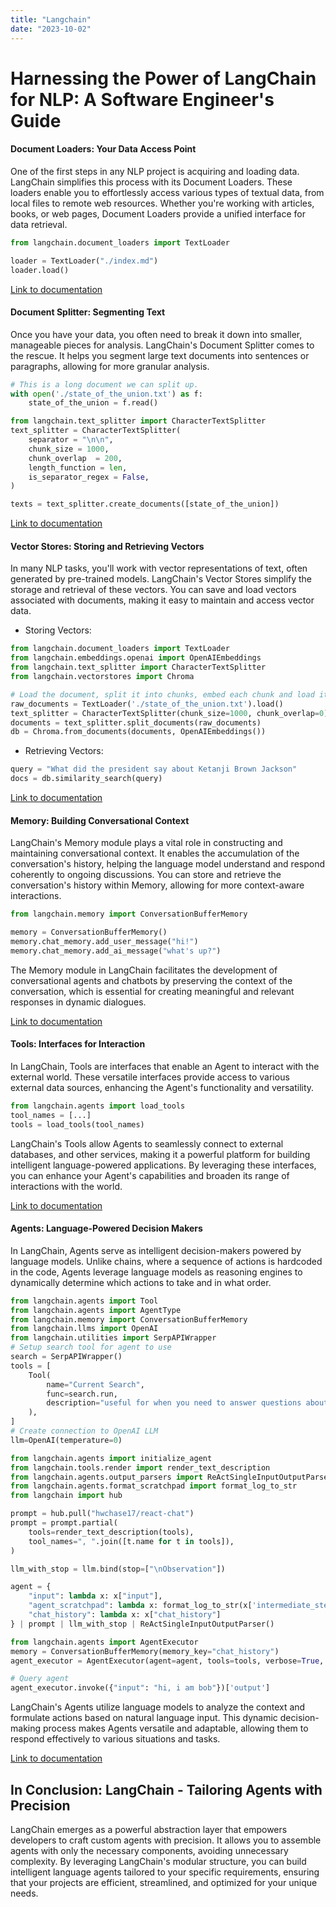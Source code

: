 ```yaml
---
title: "Langchain"
date: "2023-10-02"
---
```


# Harnessing the Power of LangChain for NLP: A Software Engineer's Guide
#### Document Loaders: Your Data Access Point

One of the first steps in any NLP project is acquiring and loading data. LangChain simplifies this process with its Document Loaders. These loaders enable you to effortlessly access various types of textual data, from local files to remote web resources. Whether you're working with articles, books, or web pages, Document Loaders provide a unified interface for data retrieval.

```python
from langchain.document_loaders import TextLoader

loader = TextLoader("./index.md")
loader.load()
```

[Link to documentation](https://python.langchain.com/docs/modules/data_connection/document_loaders/)

#### Document Splitter: Segmenting Text

Once you have your data, you often need to break it down into smaller, manageable pieces for analysis. LangChain's Document Splitter comes to the rescue. It helps you segment large text documents into sentences or paragraphs, allowing for more granular analysis.

```python
# This is a long document we can split up.
with open('./state_of_the_union.txt') as f:
    state_of_the_union = f.read()

from langchain.text_splitter import CharacterTextSplitter
text_splitter = CharacterTextSplitter(
    separator = "\n\n",
    chunk_size = 1000,
    chunk_overlap  = 200,
    length_function = len,
    is_separator_regex = False,
)

texts = text_splitter.create_documents([state_of_the_union])
```

[Link to documentation](https://python.langchain.com/docs/modules/data_connection/document_transformers/text_splitters/character_text_splitter)

#### Vector Stores: Storing and Retrieving Vectors

In many NLP tasks, you'll work with vector representations of text, often generated by pre-trained models. LangChain's Vector Stores simplify the storage and retrieval of these vectors. You can save and load vectors associated with documents, making it easy to maintain and access vector data.

* Storing Vectors:
```python
from langchain.document_loaders import TextLoader
from langchain.embeddings.openai import OpenAIEmbeddings
from langchain.text_splitter import CharacterTextSplitter
from langchain.vectorstores import Chroma

# Load the document, split it into chunks, embed each chunk and load it into the vector store.
raw_documents = TextLoader('./state_of_the_union.txt').load()
text_splitter = CharacterTextSplitter(chunk_size=1000, chunk_overlap=0)
documents = text_splitter.split_documents(raw_documents)
db = Chroma.from_documents(documents, OpenAIEmbeddings())
```

* Retrieving Vectors:
```python
query = "What did the president say about Ketanji Brown Jackson"
docs = db.similarity_search(query)
```

[Link to documentation](https://python.langchain.com/docs/modules/data_connection/vectorstores/)

#### Memory: Building Conversational Context
LangChain's Memory module plays a vital role in constructing and maintaining conversational context. It enables the accumulation of the conversation's history, helping the language model understand and respond coherently to ongoing discussions. You can store and retrieve the conversation's history within Memory, allowing for more context-aware interactions.

```python
from langchain.memory import ConversationBufferMemory

memory = ConversationBufferMemory()
memory.chat_memory.add_user_message("hi!")
memory.chat_memory.add_ai_message("what's up?")
```

The Memory module in LangChain facilitates the development of conversational agents and chatbots by preserving the context of the conversation, which is essential for creating meaningful and relevant responses in dynamic dialogues.

[Link to documentation](https://python.langchain.com/docs/modules/memory/)

#### Tools: Interfaces for Interaction

In LangChain, Tools are interfaces that enable an Agent to interact with the external world. These versatile interfaces provide access to various external data sources, enhancing the Agent's functionality and versatility.

```python
from langchain.agents import load_tools
tool_names = [...]
tools = load_tools(tool_names)
```

LangChain's Tools allow Agents to seamlessly connect to external databases, and other services, making it a powerful platform for building intelligent language-powered applications. By leveraging these interfaces, you can enhance your Agent's capabilities and broaden its range of interactions with the world.

[Link to documentation](https://python.langchain.com/docs/modules/agents/tools/)

#### Agents: Language-Powered Decision Makers

In LangChain, Agents serve as intelligent decision-makers powered by language models. Unlike chains, where a sequence of actions is hardcoded in the code, Agents leverage language models as reasoning engines to dynamically determine which actions to take and in what order.

```python
from langchain.agents import Tool
from langchain.agents import AgentType
from langchain.memory import ConversationBufferMemory
from langchain.llms import OpenAI
from langchain.utilities import SerpAPIWrapper
# Setup search tool for agent to use
search = SerpAPIWrapper()
tools = [
    Tool(
        name="Current Search",
        func=search.run,
        description="useful for when you need to answer questions about current events or the current state of the world"
    ),
]
# Create connection to OpenAI LLM
llm=OpenAI(temperature=0)

from langchain.agents import initialize_agent
from langchain.tools.render import render_text_description
from langchain.agents.output_parsers import ReActSingleInputOutputParser
from langchain.agents.format_scratchpad import format_log_to_str
from langchain import hub

prompt = hub.pull("hwchase17/react-chat")
prompt = prompt.partial(
    tools=render_text_description(tools),
    tool_names=", ".join([t.name for t in tools]),
)

llm_with_stop = llm.bind(stop=["\nObservation"])

agent = {
    "input": lambda x: x["input"],
    "agent_scratchpad": lambda x: format_log_to_str(x['intermediate_steps']),
    "chat_history": lambda x: x["chat_history"]
} | prompt | llm_with_stop | ReActSingleInputOutputParser()

from langchain.agents import AgentExecutor
memory = ConversationBufferMemory(memory_key="chat_history")
agent_executor = AgentExecutor(agent=agent, tools=tools, verbose=True, memory=memory)

# Query agent
agent_executor.invoke({"input": "hi, i am bob"})['output']
```

LangChain's Agents utilize language models to analyze the context and formulate actions based on natural language input. This dynamic decision-making process makes Agents versatile and adaptable, allowing them to respond effectively to various situations and tasks.

[Link to documentation](https://python.langchain.com/docs/modules/agents/agent_types/chat_conversation_agent)

## In Conclusion: LangChain - Tailoring Agents with Precision

LangChain emerges as a powerful abstraction layer that empowers developers to craft custom agents with precision. It allows you to assemble agents with only the necessary components, avoiding unnecessary complexity. By leveraging LangChain's modular structure, you can build intelligent language agents tailored to your specific requirements, ensuring that your projects are efficient, streamlined, and optimized for your unique needs.